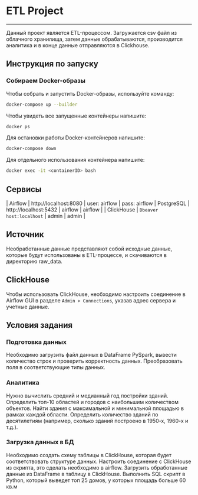 # ETL Project
***
Данный проект является ETL-процессом. Загружается csv файл из облачного хранилища, затем данные обрабатываются, производится аналитика и в конце данные отправляются в Clickhouse. 

## Инструкция по запуску

### Собираем Docker-образы

Чтобы собрать и запустить Docker-образы, используйте команду:

```bash
docker-compose up --builder
```

Чтобы увидеть все запущенные контейнеры напишите:

```bash
docker ps
```

Для остановки работы Docker-контейнеров напишите:

```bash
docker-compose down
```

Для отдельного использования контейнера напишите:

```bash
docker exec -it <containerID> bash
```

## Сервисы

| Airflow | http://localhost:8080 | user: airflow | pass: airflow
| PostgreSQL | http://localhost:5432 | airflow | airflow         |
| ClickHouse | `Dbeaver host:localhost`  |  admin       |   admin       |

## Источник

Необработанные данные представляют собой исходные данные, которые будут использованы в ETL-процессе, и скачиваются в директорию raw_data.

## ClickHouse

Чтобы использовать ClickHouse, необходимо настроить соединение в Airflow GUI в разделе `Admin > Connections`, указав адрес сервера и учетные данные.

## Условия задания

### Подготовка данных
Необходимо загрузить файл данных в DataFrame PySpark, вывести количество строк и проверить корректность данных. Преобразовать поля в соответствующие типы данных. 

### Аналитика

Нужно вычислить средний и медианный год постройки зданий. Определить топ-10 областей и городов с наибольшим количеством объектов. Найти здания с максимальной и минимальной площадью в рамках каждой области. Определить количество зданий по десятилетиям (например, сколько зданий построено в 1950-х, 1960-х и т.д.).

### Загрузка данных в БД

Необходимо создать схему таблицы в ClickHouse, которая будет соответствовать структуре данных. Настроить соединение с ClickHouse из скрипта, это сделать необходимо в airflow. Загрузить обработанные данные из DataFrame в таблицу в ClickHouse.  Выполнить SQL скрипт в Python, который выведет топ 25 домов, у которых площадь больше 60 кв.м